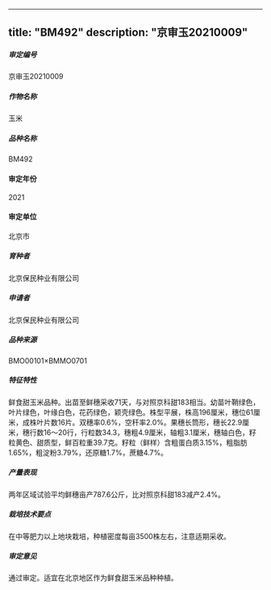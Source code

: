 
---
title: "BM492"
description: "京审玉20210009"
---
##### 审定编号 
京审玉20210009

##### 作物名称
玉米

##### 品种名称
BM492

#### 审定年份
2021	

#### 审定单位
北京市

##### 育种者
北京保民种业有限公司

##### 申请者
北京保民种业有限公司

##### 品种来源
BMO00101×BMMO0701

##### 特征特性
鲜食甜玉米品种。出苗至鲜穗采收71天，与对照京科甜183相当。幼苗叶鞘绿色，叶片绿色，叶缘白色，花药绿色，颖壳绿色。株型平展，株高196厘米，穗位61厘米，成株叶片数16片。双穗率0.6%，空秆率2.0%。果穗长筒形，穗长22.9厘米，穗行数16～20行，行粒数34.3，穗粗4.9厘米，轴粗3.1厘米，穗轴白色，籽粒黄色、甜质型，鲜百粒重39.7克。籽粒（鲜样）含粗蛋白质3.15%，粗脂肪1.65%，粗淀粉3.79%，还原糖1.7%，蔗糖4.7%。

##### 产量表现
两年区域试验平均鲜穗亩产787.6公斤，比对照京科甜183减产2.4%。

##### 栽培技术要点
在中等肥力以上地块栽培，种植密度每亩3500株左右，注意适期采收。

##### 审定意见
通过审定。适宜在北京地区作为鲜食甜玉米品种种植。



